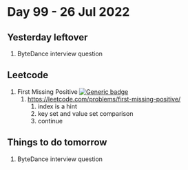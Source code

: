 # Day 99 - 26 Jul 2022

## Yesterday leftover
1. ByteDance interview question

## Leetcode
1.  First Missing Positive [![Generic badge](https://img.shields.io/badge/LEVEL-HARD-red.svg)](https://shields.io/)
    1. https://leetcode.com/problems/first-missing-positive/
        1. index is a hint
        2. key set and value set comparison 
        3. continue

## Things to do tomorrow
1. ByteDance interview question